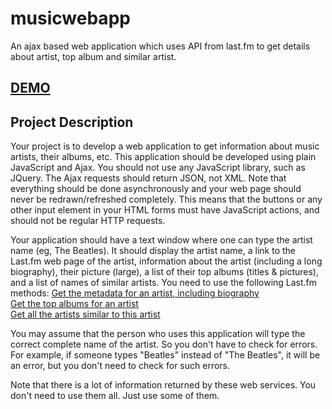 # musicwebapp
An ajax based web application which uses API from last.fm to get details about artist, top album and similar artist.

<h2><a href="https://lastfm-music-web-app.herokuapp.com/music.html">DEMO</a></h2>

<h2>Project Description</h2>
<p>Your project is to develop a web application to get information about music artists, their albums, etc. This application should be developed using plain JavaScript and Ajax. You should not use any JavaScript library, such as JQuery. The Ajax requests should return JSON, not XML. Note that everything should be done asynchronously and your web page should never be redrawn/refreshed completely. This means that the buttons or any other input element in your HTML forms must have JavaScript actions, and should not be regular HTTP requests.</p>

<p>Your application should have a text window where one can type the artist name (eg, The Beatles). It should display the artist name, a link to the Last.fm web page of the artist, information about the artist (including a long biography), their picture (large), a list of their top albums (titles & pictures), and a list of names of similar artists. You need to use the following Last.fm methods:
<a href="http://www.last.fm/api/show/artist.getInfo">Get the metadata for an artist, including biography</a><br>
<a href="http://www.last.fm/api/show/artist.getTopAlbums">Get the top albums for an artist</a><br>
<a href="http://www.last.fm/api/show/artist.getSimilar">Get all the artists similar to this artist</a></p>
<p>You may assume that the person who uses this application will type the correct complete name of the artist. So you don't have to check for errors. For example, if someone types "Beatles" instead of "The Beatles", it will be an error, but you don't need to check for such errors.</p>
<p>Note that there is a lot of information returned by these web services. You don't need to use them all. Just use some of them.</p>

